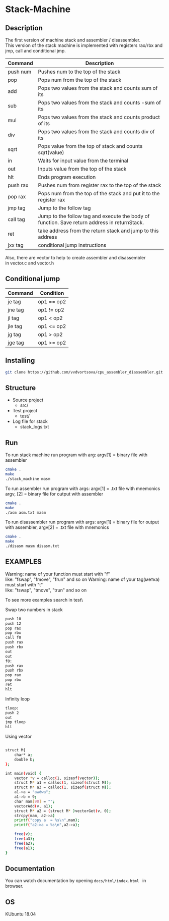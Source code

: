 # Stack-Machine

## Description
The first version of machine stack and assembler / disassembler.\
This version of the stack machine is implemented with registers rax/rbx and jmp, call and conditional jmp.


| Command | Description |
| --- | --- |
| push num| Pushes num to the top of the stack |
| pop | Pops num from the top of the stack |
| add | Pops two values from the stack and counts sum of its |
| sub | Pops two values from the stack and counts -sum of its |
| mul | Pops two values from the stack and counts product of its |
| div | Pops two values from the stack and counts div of its |
| sqrt | Pops value from the top of stack and counts sqrt(value) |
| in | Waits for input value from the terminal|
| out | Inputs value from the top of the stack|
| hlt | Еnds program execution |
| push rax| Pushes num from register rax to the top of the stack |
| pop rax| Pops num from the top of the stack and put it to the register rax|
| jmp tag| Jump to the follow tag|
| call tag| Jump to the follow tag and execute the body of function. Save return address in returnStack.|
| ret| take address from the return stack and jump to this address |
| jxx tag| conditional jump instructions|


Also, there are vector to help to create assembler and disassembler\
in vector.c and vector.h

## Conditional jump
| Command | Condition | 
| --- | --- | 
| je tag| op1 == op2 | 
| jne tag| op1 != op2 | 
| jl tag| op1 < op2 |  
| jle tag| op1 <= op2 |  
| jg tag| op1 > op2 |  
| jge tag| op1 >= op2 |  


## Installing
```bash
git clone https://github.com/vvdvortsova/cpu_assembler_diassembler.git
```
## Structure
- Source project 
    - src/
- Test project
    - test/
- Log file for stack
    - stack_logs.txt
## Run

To run stack machine run program with arg: argv[1] = binary file with assembler
```bash
cmake .
make
./stack_machine masm
```
To run assembler run program with args: argv[1] = .txt file with mnemonics argv, [2] = binary file for output with assembler

```bash
cmake .
make
./asm asm.txt masm
```
To run disassembler run program with args: argv[1] = binary file for output with assembler, argv[2] = .txt file with mnemonics

```bash
cmake .
make
./disasm masm disasm.txt
```
## EXAMPLES
Warning: name of your function must start with "f"\
like: "fswap", "fmove", "frun" and so on
Warning: name of your tag(метка) must start with "t"\
like: "tswap", "tmove", "trun" and so on

To see more examples search in test\

Swap two numbers in stack 
```bash
push 10
push 12
pop rax
pop rbx
call f0
push rax
push rbx
out
out
f0:
push rax
push rbx
pop rax
pop rbx
ret
hlt
```

Infinity loop
```bash
tloop:
push 2
out
jmp tloop
hlt
```

Using vector
```bash

struct M{
    char* a;
    double b;
};

int main(void) {
    vector *v = calloc(1, sizeof(vector));
    struct M* a1 = calloc(1, sizeof(struct M));
    struct M* a3 = calloc(1, sizeof(struct M));
    a1->a = "awdwa";
    a1->b = 9;
    char mam[90] = "";
    vectorAdd(v, a1);
    struct M* a2 = (struct M* )vectorGet(v, 0);
    strcpy(mam, a2->a)
    printf("copy a  = %s\n",mam);
    printf("a2->a = %s\n",a2->a);

    free(v);
    free(a3);
    free(a2);
    free(a1);
}
```
## Documentation
You can watch documentation by opening
```docs/html/index.html ``` in browser.

## OS
 KUbuntu 18.04
